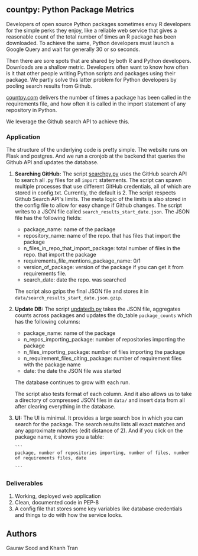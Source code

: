 ## countpy: Python Package Metrics

Developers of open source Python packages sometimes envy R developers for the simple perks they enjoy, like a reliable web service that gives a reasonable count of the total number of times an R package has been downloaded. To achieve the same, Python developers must launch a Google Query and wait for generally 30 or so seconds. 

Then there are sore spots that are shared by both R and Python developers. Downloads are a shallow metric. Developers often want to know how often is it that other people writing Python scripts and packages using their package. We partly solve this latter problem for Python developers by pooling search results from Github. 

[countpy.com](http://countpy.com) delivers the number of times a package has been called in the requirements file, and how often it is called in the import statement of any repository in Python. 

We leverage the Github search API to achieve this.

### Application

The structure of the underlying code is pretty simple. The website runs on Flask and postgres. And we run a cronjob at the backend that queries the Github API and updates the database. 

1. **Searching GitHub:** The script [searchpy.py](searchpy.py) uses the GitHub search API to search all .py files for all `import` statements. The script can spawn multiple processes that use different GitHub credentials, all of which are stored in config.txt. Currently, the default is 2. The script respects Github Search API's limits. The meta logic of the limits is also stored in the config file to allow for easy change if Github changes. The script writes to a JSON file called `search_results_start_date.json`. The JSON file has the following fields: 
    * package_name: name of the package
    * repository_name: name of the repo. that has files that import the package
    * n_files_in_repo_that_import_package: total number of files in the repo. that import the package
    * requirements_file_mentions_package_name: 0/1
    * version_of_package: version of the package if you can get it from requirements file.
    * search_date: date the repo. was searched

    The script also gzips the final JSON file and stores it in `data/search_results_start_date.json.gzip`.
 
2. **Update DB:** The script [updatedb.py](updatedb.py) takes the JSON file, aggregates counts across packages and updates the db_table `package_counts` which has the following columns:
    * package_name: name of the package
    * n_repos_importing_package: number of repositories importing the package
    * n_files_importing_package: number of files importing the package
    * n_requirement_files_citing_package: number of requirement files with the package name
    * date: the date the JSON file was started

    The database continues to grow with each run. 

    The script also tests format of each column. And it also allows us to take a directory of compressed JSON files in `data/` and insert data from all after clearing everything in the database. 

3. **UI:** The UI is minimal. It provides a large search box in which you can search for the package. The search results lists all exact matches and any approximate matches (edit distance of 2). And if you click on the package name, it shows you a table:
       
       ```
       package, number of repositories importing, number of files, number of requirements files, date

       ```

### Deliverables

1. Working, deployed web application
2. Clean, documented code in PEP-8
3. A config file that stores some key variables like database credentials and things to do with how the service looks.

## Authors

Gaurav Sood and Khanh Tran
